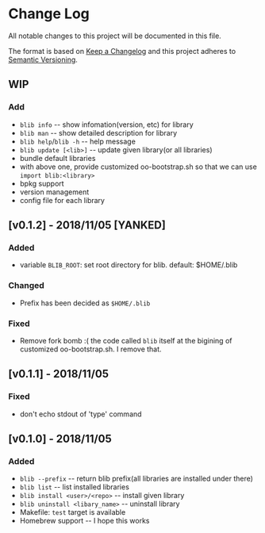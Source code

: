 # Change Log
All notable changes to this project will be documented in this file.

The format is based on [Keep a Changelog](http://keepachangelog.com/)
and this project adheres to [Semantic Versioning](http://semver.org/).

## WIP
### Add
  - `blib info` -- show infomation(version, etc) for library
  - `blib man` -- show detailed description for library
  - `blib help`/`blib -h` -- help message
  - `blib update [<lib>]` -- update given library(or all libraries)
  - bundle default libraries
  - with above one, provide customized oo-bootstrap.sh so that we can use `import blib:<library>`
  - bpkg support
  - version management
  - config file for each library

## [v0.1.2] - 2018/11/05 [YANKED]
### Added
  - variable `BLIB_ROOT`: set root directory for blib. default: $HOME/.blib
### Changed
  - Prefix has been decided as `$HOME/.blib`
### Fixed
  - Remove fork bomb :(
      the code called `blib` itself at the bigining of customized oo-bootstrap.sh.
      I remove that.

## [v0.1.1] - 2018/11/05
### Fixed
  - don't echo stdout of 'type' command

## [v0.1.0] - 2018/11/05
### Added
  - `blib --prefix` -- return blib prefix(all libraries are installed under there)
  - `blib list` -- list installed libraries
  - `blib install <user>/<repo>` -- install given library
  - `blib uninstall <libary_name>` -- uninstall library
  - Makefile: `test` target is available
  - Homebrew support -- I hope this works
